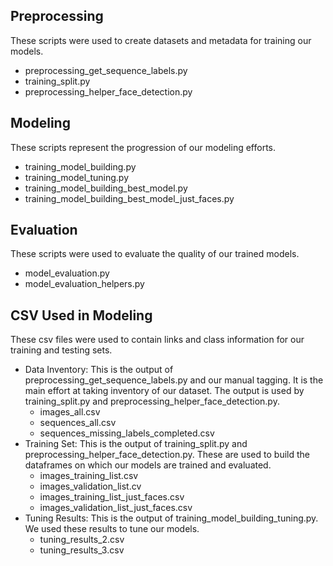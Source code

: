 ## Preprocessing
These scripts were used to create datasets and metadata for training our models. 
* preprocessing_get_sequence_labels.py
* training_split.py
* preprocessing_helper_face_detection.py

## Modeling
These scripts represent the progression of our modeling efforts.
  * training_model_building.py
  * training_model_tuning.py
  * training_model_building_best_model.py
  * training_model_building_best_model_just_faces.py
  
## Evaluation
These scripts were used to evaluate the quality of our trained models.
* model_evaluation.py
* model_evaluation_helpers.py

## CSV Used in Modeling
These csv files were used to contain links and class information for our training and testing sets.  
* Data Inventory: This is the output of preprocessing_get_sequence_labels.py and our manual tagging.  It is the main effort at taking inventory of our dataset.  The output is used by training_split.py and preprocessing_helper_face_detection.py.
  * images_all.csv
  * sequences_all.csv
  * sequences_missing_labels_completed.csv
* Training Set:  This is the output of training_split.py and preprocessing_helper_face_detection.py.  These are used to build the dataframes on which our models are trained and evaluated.
  * images_training_list.csv
  * images_validation_list.cv
  * images_training_list_just_faces.csv
  * images_validation_list_just_faces.csv
* Tuning Results:  This is the output of training_model_building_tuning.py.  We used these results to tune our models.
  * tuning_results_2.csv
  * tuning_results_3.csv
